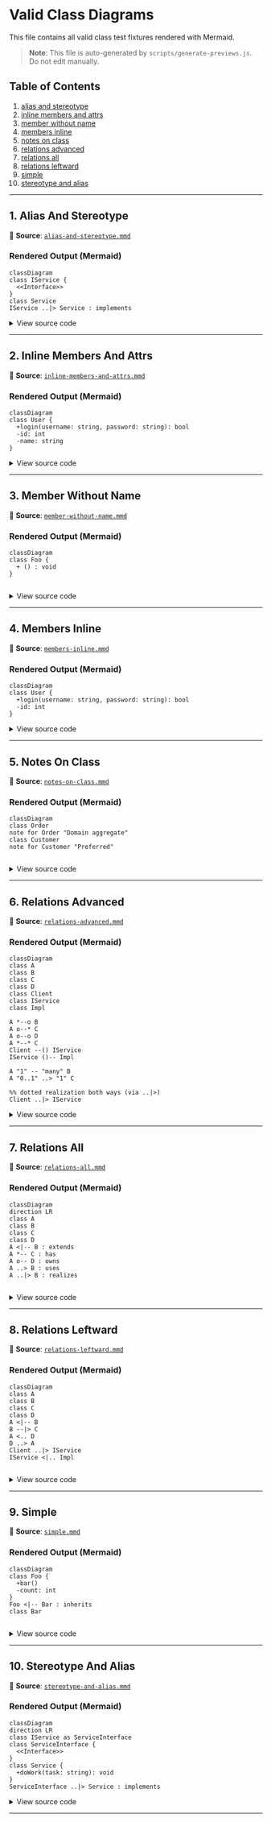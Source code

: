 # Valid Class Diagrams

This file contains all valid class test fixtures rendered with Mermaid.

> **Note**: This file is auto-generated by `scripts/generate-previews.js`. Do not edit manually.

## Table of Contents

1. [alias and stereotype](#1-alias-and-stereotype)
2. [inline members and attrs](#2-inline-members-and-attrs)
3. [member without name](#3-member-without-name)
4. [members inline](#4-members-inline)
5. [notes on class](#5-notes-on-class)
6. [relations advanced](#6-relations-advanced)
7. [relations all](#7-relations-all)
8. [relations leftward](#8-relations-leftward)
9. [simple](#9-simple)
10. [stereotype and alias](#10-stereotype-and-alias)

---

## 1. Alias And Stereotype

📄 **Source**: [`alias-and-stereotype.mmd`](./valid/alias-and-stereotype.mmd)

### Rendered Output (Mermaid)

```mermaid
classDiagram
class IService {
  <<Interface>>
}
class Service
IService ..|> Service : implements

```

<details>
<summary>View source code</summary>

```
classDiagram
class IService {
  <<Interface>>
}
class Service
IService ..|> Service : implements

```
</details>

---

## 2. Inline Members And Attrs

📄 **Source**: [`inline-members-and-attrs.mmd`](./valid/inline-members-and-attrs.mmd)

### Rendered Output (Mermaid)

```mermaid
classDiagram
class User {
  +login(username: string, password: string): bool
  -id: int
  -name: string
}

```

<details>
<summary>View source code</summary>

```
classDiagram
class User {
  +login(username: string, password: string): bool
  -id: int
  -name: string
}

```
</details>

---

## 3. Member Without Name

📄 **Source**: [`member-without-name.mmd`](./valid/member-without-name.mmd)

### Rendered Output (Mermaid)

```mermaid
classDiagram
class Foo {
  + () : void
}


```

<details>
<summary>View source code</summary>

```
classDiagram
class Foo {
  + () : void
}


```
</details>

---

## 4. Members Inline

📄 **Source**: [`members-inline.mmd`](./valid/members-inline.mmd)

### Rendered Output (Mermaid)

```mermaid
classDiagram
class User {
  +login(username: string, password: string): bool
  -id: int
}

```

<details>
<summary>View source code</summary>

```
classDiagram
class User {
  +login(username: string, password: string): bool
  -id: int
}

```
</details>

---

## 5. Notes On Class

📄 **Source**: [`notes-on-class.mmd`](./valid/notes-on-class.mmd)

### Rendered Output (Mermaid)

```mermaid
classDiagram
class Order
note for Order "Domain aggregate"
class Customer
note for Customer "Preferred"


```

<details>
<summary>View source code</summary>

```
classDiagram
class Order
note for Order "Domain aggregate"
class Customer
note for Customer "Preferred"


```
</details>

---

## 6. Relations Advanced

📄 **Source**: [`relations-advanced.mmd`](./valid/relations-advanced.mmd)

### Rendered Output (Mermaid)

```mermaid
classDiagram
class A
class B
class C
class D
class Client
class IService
class Impl

A *--o B
A o--* C
A o--o D
A *--* C
Client --() IService
IService ()-- Impl

A "1" -- "many" B
A "0..1" ..> "1" C

%% dotted realization both ways (via ..|>)
Client ..|> IService

```

<details>
<summary>View source code</summary>

```
classDiagram
class A
class B
class C
class D
class Client
class IService
class Impl

A *--o B
A o--* C
A o--o D
A *--* C
Client --() IService
IService ()-- Impl

A "1" -- "many" B
A "0..1" ..> "1" C

%% dotted realization both ways (via ..|>)
Client ..|> IService

```
</details>

---

## 7. Relations All

📄 **Source**: [`relations-all.mmd`](./valid/relations-all.mmd)

### Rendered Output (Mermaid)

```mermaid
classDiagram
direction LR
class A
class B
class C
class D
A <|-- B : extends
A *-- C : has
A o-- D : owns
A ..> B : uses
A ..|> B : realizes


```

<details>
<summary>View source code</summary>

```
classDiagram
direction LR
class A
class B
class C
class D
A <|-- B : extends
A *-- C : has
A o-- D : owns
A ..> B : uses
A ..|> B : realizes


```
</details>

---

## 8. Relations Leftward

📄 **Source**: [`relations-leftward.mmd`](./valid/relations-leftward.mmd)

### Rendered Output (Mermaid)

```mermaid
classDiagram
class A
class B
class C
class D
A <|-- B
B --|> C
A <.. D
D ..> A
Client ..|> IService
IService <|.. Impl


```

<details>
<summary>View source code</summary>

```
classDiagram
class A
class B
class C
class D
A <|-- B
B --|> C
A <.. D
D ..> A
Client ..|> IService
IService <|.. Impl


```
</details>

---

## 9. Simple

📄 **Source**: [`simple.mmd`](./valid/simple.mmd)

### Rendered Output (Mermaid)

```mermaid
classDiagram
class Foo {
  +bar()
  -count: int
}
Foo <|-- Bar : inherits
class Bar


```

<details>
<summary>View source code</summary>

```
classDiagram
class Foo {
  +bar()
  -count: int
}
Foo <|-- Bar : inherits
class Bar


```
</details>

---

## 10. Stereotype And Alias

📄 **Source**: [`stereotype-and-alias.mmd`](./valid/stereotype-and-alias.mmd)

### Rendered Output (Mermaid)

```mermaid
classDiagram
direction LR
class IService as ServiceInterface
class ServiceInterface {
  <<Interface>>
}
class Service {
  +doWork(task: string): void
}
ServiceInterface ..|> Service : implements

```

<details>
<summary>View source code</summary>

```
classDiagram
direction LR
class IService as ServiceInterface
class ServiceInterface {
  <<Interface>>
}
class Service {
  +doWork(task: string): void
}
ServiceInterface ..|> Service : implements

```
</details>

---

